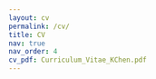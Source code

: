 ```yaml
---
layout: cv
permalink: /cv/
title: CV
nav: true
nav_order: 4
cv_pdf: Curriculum_Vitae_KChen.pdf
---
```

